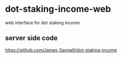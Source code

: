 # dot-staking-income-web
web interface for dot staking income 

## server side code
https://github.com/James-Sangalli/dot-staking-income
